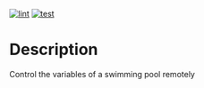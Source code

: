 [![lint](https://github.com/davsuapas/swpoolcontroller/workflows/lint/badge.svg)](https://github.com/davsuapas/swpoolcontroller/actions?query=workflow%3Alint)
[![test](https://github.com/davsuapas/swpoolcontroller/workflows/test/badge.svg)](https://github.com/davsuapas/swpoolcontroller/actions?query=workflow%3Atest)

# Description
Control the variables of a swimming pool remotely
